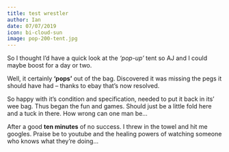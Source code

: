 ```yaml
---
title: test wrestler
author: Ian
date: 07/07/2019
icon: bi-cloud-sun
image: pop-200-tent.jpg
---
```


So I thought I’d have a quick look at the _‘pop-up’_ tent so AJ and I could maybe boost for a day or two.

Well, it certainly **‘pops’** out of the bag. Discovered it was missing the pegs it should have had – thanks to ebay that’s now resolved.

So happy with it’s condition and specification, needed to put it back in its’ wee bag. Thus began the fun and games. Should just be a little fold here and a tuck in there. How wrong can one man be…

After a good **ten minutes** of no success. I threw in the towel and hit me googles. Praise be to youtube and the healing powers of watching someone who knows what they’re doing…
